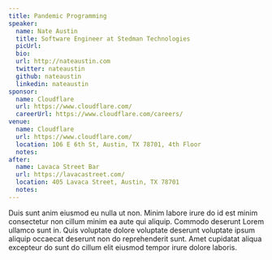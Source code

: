 ```yaml
---
title: Pandemic Programming
speaker:
  name: Nate Austin
  title: Software Engineer at Stedman Technologies
  picUrl:
  bio:
  url: http://nateaustin.com
  twitter: nateaustin
  github: nateaustin
  linkedin: nateaustin
sponsor:
  name: Cloudflare
  url: https://www.cloudflare.com/
  careerUrl: https://www.cloudflare.com/careers/
venue:
  name: Cloudflare
  url: https://www.cloudflare.com/
  location: 106 E 6th St, Austin, TX 78701, 4th Floor
  notes:
after:
  name: Lavaca Street Bar
  url: https://lavacastreet.com/
  location: 405 Lavaca Street, Austin, TX 78701
  notes:
---
```


Duis sunt anim eiusmod eu nulla ut non. Minim labore irure do id est minim consectetur non cillum minim ea aute qui aliquip. Commodo deserunt Lorem ullamco sunt in. Quis voluptate dolore voluptate deserunt voluptate ipsum aliquip occaecat deserunt non do reprehenderit sunt. Amet cupidatat aliqua excepteur do sunt do cillum elit eiusmod tempor irure dolore laboris.
